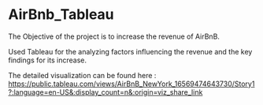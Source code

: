 # AirBnb_Tableau

The Objective of the project is to increase the revenue of AirBnB.

Used Tableau for the analyzing factors influencing the revenue and the key findings for its increase.

The detailed visualization can be found here : https://public.tableau.com/views/AirBnB_NewYork_16569474643730/Story1?:language=en-US&:display_count=n&:origin=viz_share_link
